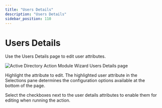 ```yaml
---
title: "Users Details"
description: "Users Details"
sidebar_position: 110
---
```


# Users Details

Use the Users Details page to edit user attributes.

![Active Directory Action Module Wizard Users Details page](/images/accessanalyzer/12.0/admin/action/activedirectory/operations/usersdetails.webp)

Highlight the attribute to edit. The highlighted user attribute in the Selections pane determines
the configuration options available at the bottom of the page.

Select the checkboxes next to the user details attributes to enable them for editing when running
the action.
